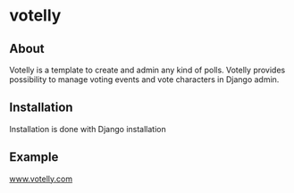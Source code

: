 # votelly

## About
Votelly is a template to create and admin any kind of polls. Votelly provides possibility to manage voting events and vote
characters in Django admin.

## Installation
Installation is done with Django installation

## Example
www.votelly.com
